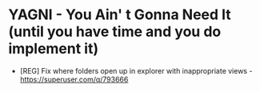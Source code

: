 # YAGNI - You Ain' t Gonna Need It (until you have time and you do implement it)

- [REG] Fix where folders open up in explorer with inappropriate views - https://superuser.com/q/793666